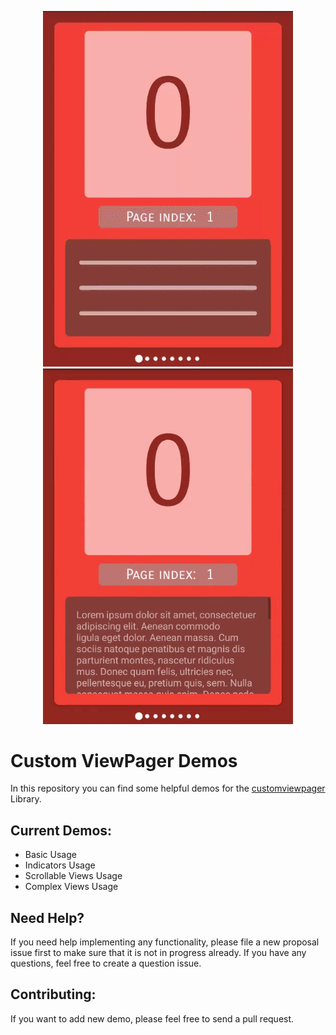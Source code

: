 <p float="left" align="middle">
        <img src="https://raw.githubusercontent.com/EndikaAguilera/MyReposAssets/master/infinite_view_pager/indicators.gif" width="400" />
        <img src="https://raw.githubusercontent.com/EndikaAguilera/MyReposAssets/master/infinite_view_pager/scroll.gif" width="400" />
</p>

# Custom ViewPager Demos
In this repository you can find some helpful demos for the [customviewpager][kv] Library.

## Current Demos:
- Basic Usage
- Indicators Usage
- Scrollable Views Usage
- Complex Views Usage

## Need Help?
If you need help implementing any functionality, please file a new proposal issue first to make sure that it is not in progress already.
If you have any questions, feel free to create a question issue.

## Contributing:
If you want to add new demo, please feel free to send a pull request.

[kv]: https://github.com/thisobeystudio/customviewpager
